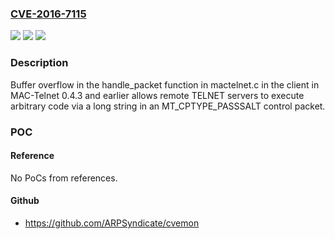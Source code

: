 ### [CVE-2016-7115](https://cve.mitre.org/cgi-bin/cvename.cgi?name=CVE-2016-7115)
![](https://img.shields.io/static/v1?label=Product&message=n%2Fa&color=blue)
![](https://img.shields.io/static/v1?label=Version&message=n%2Fa&color=blue)
![](https://img.shields.io/static/v1?label=Vulnerability&message=n%2Fa&color=brighgreen)

### Description

Buffer overflow in the handle_packet function in mactelnet.c in the client in MAC-Telnet 0.4.3 and earlier allows remote TELNET servers to execute arbitrary code via a long string in an MT_CPTYPE_PASSSALT control packet.

### POC

#### Reference
No PoCs from references.

#### Github
- https://github.com/ARPSyndicate/cvemon

